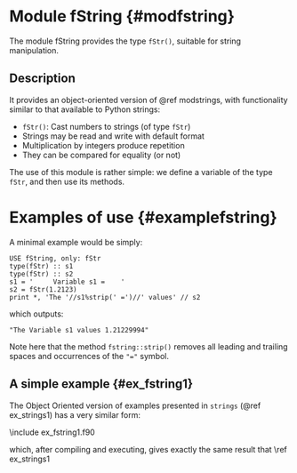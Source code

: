 # Module fString {#modfstring}
The module fString provides the type `fStr()`, suitable for string manipulation.

##  Description 

 It provides an object-oriented version of @ref modstrings, with functionality similar to that available to Python strings:
  + `fStr()`: Cast numbers to strings (of type `fStr`)
  + Strings may be read and write with default format
  + Multiplication by integers produce repetition
  + They can be compared for equality (or not)


The use of this module is rather simple: we define a variable of the type `fStr`, and then use its methods. 


# Examples of use {#examplefstring}

A minimal example would be simply:

```{.f90}
USE fString, only: fStr
type(fStr) :: s1
type(fStr) :: s2
s1 = '     Variable s1 =    '
s2 = fStr(1.2123)
print *, 'The '//s1%strip(' =')//' values' // s2
```

which outputs:
```{.f90}
"The Variable s1 values 1.21229994"
```

Note here that the method `fstring::strip()` removes all leading and trailing spaces and occurrences of the `"="` symbol.

## A simple example {#ex_fstring1}

The Object Oriented version of examples presented in `strings` (@ref ex_strings1) has a very similar form:

\include ex_fstring1.f90

which, after compiling and executing, gives exactly the same result that \ref ex_strings1


